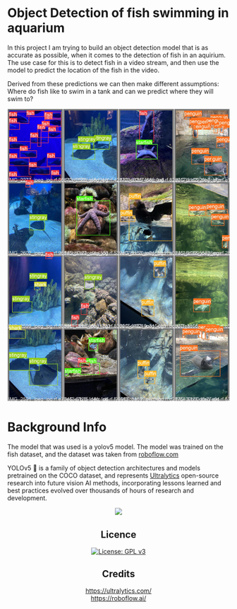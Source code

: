 <h1>Object Detection of fish swimming in aquarium </h1>


<p>
In this project I am trying to build an object detection model that is as accurate as possible,
when it comes to the detection of fish in an aquirium. 
The use case for this is to detect fish in a video stream, and then use the model to predict the location of the fish in the video.

Derived from these predictions we can then make different assumptions: Where do fish like to swim in a tank and can we predict where they will swim to?
</p>


<div align="center">

![image info](./val_batch2_labels.jpg)
</div>



<h1>Background Info</h1>
<p>
The model that was used is a yolov5 model. The model was trained on the fish dataset, and the dataset was taken from  <a href="https://public.roboflow.com/object-detection/aquarium">roboflow.com</a>

YOLOv5 🚀 is a family of object detection architectures and models pretrained on the COCO dataset, and represents <a href="https://ultralytics.com">Ultralytics</a>
 open-source research into future vision AI methods, incorporating lessons learned and best practices evolved over thousands of hours of research and development.
</p>

<div align="center">
<p>
   <a align="left" href="https://ultralytics.com/yolov5" target="_blank">
   <img width="400" src="https://github.com/ultralytics/yolov5/releases/download/v1.0/splash.jpg"></a>
</p>

## Licence
[![License: GPL v3](https://img.shields.io/badge/License-GPLv3-blue.svg)](https://www.gnu.org/licenses/gpl-3.0)

## Credits
https://ultralytics.com/ <br/>
https://roboflow.ai/

</div>

